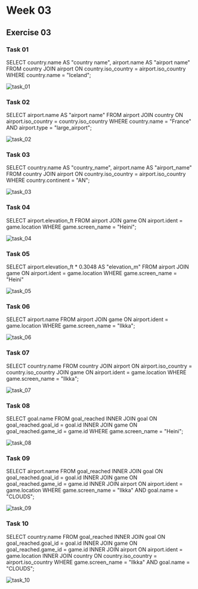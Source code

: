 # Week 03

## Exercise 03

### Task 01

SELECT country.name AS "country name", airport.name AS "airport name"
FROM country 
JOIN airport ON country.iso_country = airport.iso_country 
WHERE country.name = "Iceland";

![task_01](https://github.com/user-attachments/assets/de44a56c-4a82-4785-992b-9c444eed1b90)

### Task 02

SELECT airport.name AS "airport name" 
FROM airport 
JOIN country ON airport.iso_country = country.iso_country
WHERE country.name = "France" AND airport.type = "large_airport";

![task_02](https://github.com/user-attachments/assets/5f2da724-80ec-4d05-84e7-2e7d927eeb51)

### Task 03

SELECT country.name AS "country_name", airport.name AS "airport_name"
FROM country 
JOIN airport ON country.iso_country = airport.iso_country
WHERE country.continent = "AN";

![task_03](https://github.com/user-attachments/assets/e99d38f3-ad57-4e74-9888-70a45ded1825)

### Task 04

SELECT airport.elevation_ft 
FROM airport 
JOIN game ON airport.ident = game.location 
WHERE game.screen_name = "Heini";

![task_04](https://github.com/user-attachments/assets/07a6a94a-6f93-4eda-b433-a1b887487e1d)

### Task 05

SELECT airport.elevation_ft * 0.3048 AS "elevation_m" 
FROM airport 
JOIN game ON airport.ident = game.location 
WHERE game.screen_name = "Heini"

![task_05](https://github.com/user-attachments/assets/f924c583-f3e2-440a-8908-8912b7c2ab02)

### Task 06

SELECT airport.name 
FROM airport 
JOIN game ON airport.ident = game.location 
WHERE game.screen_name = "Ilkka";

![task_06](https://github.com/user-attachments/assets/ed4537cc-e4db-4298-9833-07ba040d9929)

### Task 07

SELECT country.name 
FROM country 
JOIN airport ON airport.iso_country = country.iso_country
JOIN game ON airport.ident = game.location 
WHERE game.screen_name = "Ilkka";

![task_07](https://github.com/user-attachments/assets/0d61034a-7f7f-42a5-9067-d59931f26e25)

### Task 08

SELECT goal.name 
FROM goal_reached 
INNER JOIN goal ON goal_reached.goal_id = goal.id
INNER JOIN game ON goal_reached.game_id = game.id
WHERE game.screen_name = "Heini";

![task_08](https://github.com/user-attachments/assets/f3105a4c-d2f2-4acf-bcf3-d3072c4f7946)

### Task 09

SELECT airport.name 
FROM goal_reached 
INNER JOIN goal ON goal_reached.goal_id = goal.id
INNER JOIN game ON goal_reached.game_id = game.id
INNER JOIN airport ON airport.ident = game.location
WHERE game.screen_name = "Ilkka" AND goal.name = "CLOUDS";

![task_09](https://github.com/user-attachments/assets/20ddc9d0-5d60-4e13-b436-e3b0edbf1160)

### Task 10

SELECT country.name 
FROM goal_reached 
INNER JOIN goal ON goal_reached.goal_id = goal.id
INNER JOIN game ON goal_reached.game_id = game.id
INNER JOIN airport ON airport.ident = game.location
INNER JOIN country ON country.iso_country = airport.iso_country
WHERE game.screen_name = "Ilkka" AND goal.name = "CLOUDS";

![task_10](https://github.com/user-attachments/assets/a3675094-3a1e-47e8-a46a-bb77aa578ec9)














